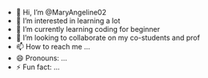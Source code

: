 - 👋 Hi, I’m @MaryAngeline02
- 👀 I’m interested in learning a lot
- 🌱 I’m currently learning coding for beginner
- 💞️ I’m looking to collaborate on my co-students and prof
- 📫 How to reach me ...
- 😄 Pronouns: ...
- ⚡ Fun fact: ...

<!---
MaryAngeline02/MaryAngeline02 is a ✨ special ✨ repository because its `README.md` (this file) appears on your GitHub profile.
You can click the Preview link to take a look at your changes.
--->
